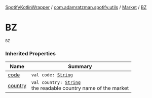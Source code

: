 [SpotifyKotlinWrapper](../../index.md) / [com.adamratzman.spotify.utils](../index.md) / [Market](index.md) / [BZ](./-b-z.md)

# BZ

`BZ`

### Inherited Properties

| Name | Summary |
|---|---|
| [code](code.md) | `val code: `[`String`](https://kotlinlang.org/api/latest/jvm/stdlib/kotlin/-string/index.html) |
| [country](country.md) | `val country: `[`String`](https://kotlinlang.org/api/latest/jvm/stdlib/kotlin/-string/index.html)<br>the readable country name of the market |
